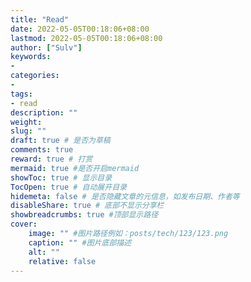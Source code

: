 ```yaml
---
title: "Read"
date: 2022-05-05T00:18:06+08:00
lastmod: 2022-05-05T00:18:06+08:00
author: ["Sulv"]
keywords: 
- 
categories: 
- 
tags: 
- read
description: ""
weight:
slug: ""
draft: true # 是否为草稿
comments: true
reward: true # 打赏
mermaid: true #是否开启mermaid
showToc: true # 显示目录
TocOpen: true # 自动展开目录
hidemeta: false # 是否隐藏文章的元信息，如发布日期、作者等
disableShare: true # 底部不显示分享栏
showbreadcrumbs: true #顶部显示路径
cover:
    image: "" #图片路径例如：posts/tech/123/123.png
    caption: "" #图片底部描述
    alt: ""
    relative: false
---
```






